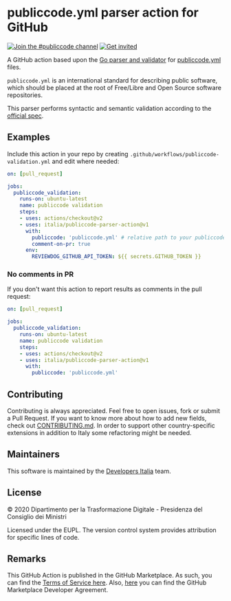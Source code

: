 # publiccode.yml parser action for GitHub

[![Join the #publiccode channel](https://img.shields.io/badge/Slack%20channel-%23publiccode-blue.svg?logo=slack)](https://developersitalia.slack.com/messages/CAM3F785T)
[![Get invited](https://slack.developers.italia.it/badge.svg)](https://slack.developers.italia.it/)

A GitHub action based upon the [Go parser and validator](https://github.com/italia/publiccode-parser-go)
for [publiccode.yml](https://github.com/publiccodeyml/publiccode.yml) files.

`publiccode.yml` is an international standard for describing public software, which
should be placed at the root of Free/Libre and Open Source software repositories.

This parser performs syntactic and semantic validation according to the
[official spec](https://yml.publiccode.tools).

## Examples

Include this action in your repo by creating `.github/workflows/publiccode-validation.yml`
and edit where needed:

```yml
on: [pull_request]

jobs:
  publiccode_validation:
    runs-on: ubuntu-latest
    name: publiccode validation
    steps:
    - uses: actions/checkout@v2
    - uses: italia/publiccode-parser-action@v1
      with:
        publiccode: 'publiccode.yml' # relative path to your publiccode.yml
        comment-on-pr: true
      env:
        REVIEWDOG_GITHUB_API_TOKEN: ${{ secrets.GITHUB_TOKEN }}
```

### No comments in PR

If you don't want this action to report results as comments in the pull request:

```yml
on: [pull_request]

jobs:
  publiccode_validation:
    runs-on: ubuntu-latest
    name: publiccode validation
    steps:
    - uses: actions/checkout@v2
    - uses: italia/publiccode-parser-action@v1
      with:
        publiccode: 'publiccode.yml'
```

## Contributing

Contributing is always appreciated.
Feel free to open issues, fork or submit a Pull Request.
If you want to know more about how to add new fields, check out [CONTRIBUTING.md](CONTRIBUTING.md).
In order to support other country-specific extensions in addition to Italy some
refactoring might be needed.

## Maintainers

This software is maintained by the
[Developers Italia](https://developers.italia.it/) team.

## License

© 2020 Dipartimento per la Trasformazione Digitale - Presidenza del Consiglio dei
Ministri

Licensed under the EUPL.
The version control system provides attribution for specific lines of code.

## Remarks

This GitHub Action is published in the GitHub Marketplace.
As such, you can find the [Terms of Service here](https://docs.github.com/en/free-pro-team@latest/github/site-policy/github-marketplace-terms-of-service).
Also, [here](https://docs.github.com/en/free-pro-team@latest/github/site-policy/github-marketplace-developer-agreement)
you can find the GitHub Marketplace Developer Agreement.

